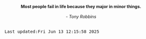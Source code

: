 
<div align="center"><b><span>Most people fail in life because they major in minor things.</span></b><br><br><i> - Tony Robbins</i></div>
<br><br><kbd>Last updated:Fri Jun 13 12:15:58 2025</kbd>